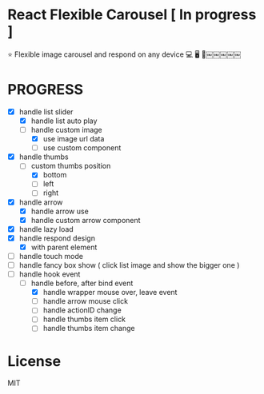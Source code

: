 # React Flexible Carousel [ In progress ]
⭐️  Flexible image carousel and respond on any device 💻  🖥  👀￼￼￼￼￼


# PROGRESS

- [x] handle list slider
  - [x] handle list auto play
  - [ ] handle custom image
    - [x] use image url data
    - [ ] use custom component
- [x] handle thumbs
  - [ ] custom thumbs position
    - [x] bottom
    - [ ] left
    - [ ] right
- [x] handle arrow
  - [x] handle arrow use
  - [x] handle custom arrow component
- [x] handle lazy load
- [x] handle respond design
  - [x] with parent element
- [ ] handle touch mode
- [ ] handle fancy box show ( click list image and show the bigger one )
- [ ] handle hook event
  - [ ] handle before, after bind event
    - [x] handle wrapper mouse over, leave event
    - [ ] handle arrow mouse click
    - [ ] handle actionID change
    - [ ] handle thumbs item click
    - [ ] handle thumbs item change

# License
MIT
